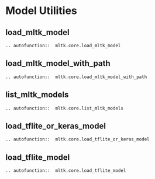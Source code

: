 # Model Utilities

## load_mltk_model

```{eval-rst}
.. autofunction::  mltk.core.load_mltk_model
```

## load_mltk_model_with_path

```{eval-rst}
.. autofunction::  mltk.core.load_mltk_model_with_path
```


## list_mltk_models

```{eval-rst}
.. autofunction::  mltk.core.list_mltk_models
```

## load_tflite_or_keras_model

```{eval-rst}
.. autofunction::  mltk.core.load_tflite_or_keras_model
```

## load_tflite_model

```{eval-rst}
.. autofunction::  mltk.core.load_tflite_model
```